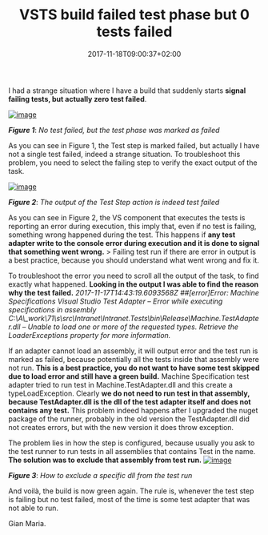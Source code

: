 ﻿---
title: "VSTS build failed test phase but 0 tests failed"
description: ""
date: 2017-11-18T09:00:37+02:00
draft: false
tags: [build,Testing]
categories: [Azure DevOps,Team Foundation Server]
---
I had a strange situation where I have a build that suddenly starts  **signal failing tests, but actually zero test failed**.

[![image](https://www.codewrecks.com/blog/wp-content/uploads/2017/11/image_thumb.png "image")](https://www.codewrecks.com/blog/wp-content/uploads/2017/11/image.png)

 ***Figure 1***: *No test failed, but the test phase was marked as failed*

As you can see in Figure 1, the Test step is marked failed, but actually I have not a single test failed, indeed a strange situation. To troubleshoot this problem, you need to select the failing step to verify the exact output of the task.

[![image](https://www.codewrecks.com/blog/wp-content/uploads/2017/11/image_thumb-1.png "image")](https://www.codewrecks.com/blog/wp-content/uploads/2017/11/image-1.png)

 ***Figure 2***: *The output of the Test Step action is indeed test failed*

As you can see in Figure 2, the VS component that executes the tests is reporting an error during execution, this imply that, even if no test is failing, something wrong happened during the test. This happens if  **any test adapter write to the console error during execution and it is done to signal that something went wrong.** > Failing test run if there are error in output is a best practice, because you should understand what went wrong and fix it.

To troubleshoot the error you need to scroll all the output of the task, to find exactly what happened.  **Looking in the output I was able to find the reason why the test failed.** *2017-11-17T14:43:19.6093568Z ##[error]Error: Machine Specifications Visual Studio Test Adapter – Error while executing specifications in assembly C:\A\\_work\71\s\src\Intranet\Intranet.Tests\bin\Release\Machine.TestAdapter.dll – Unable to load one or more of the requested types. Retrieve the LoaderExceptions property for more information.*

If an adapter cannot load an assembly, it will output error and the test run is marked as failed, because potentially all the tests inside that assembly were not run.  **This is a best practice, you do not want to have some test skipped due to load error and still have a green build.** Machine Specification test adapter tried to run test in Machine.TestAdapter.dll and this create a typeLoadException. Clearly **we do not need to run test in that assembly, because TestAdapter.dll is the dll of the test adapter itself and does not contains any test.** This problem indeed happens after I upgraded the nuget package of the runner, probably in the old version the TestAdapter.dll did not creates errors, but with the new version it does throw exception.

The problem lies in how the step is configured, because usually you ask to the test runner to run tests in all assemblies that contains Test in the name.  **The solution was to exclude that assembly from test run.** [![image](https://www.codewrecks.com/blog/wp-content/uploads/2017/11/image_thumb-2.png "image")](https://www.codewrecks.com/blog/wp-content/uploads/2017/11/image-2.png)

 ***Figure 3***: *How to exclude a specific dll from the test run*

And voilà, the build is now green again. The rule is, whenever the test step is failing but no test failed, most of the time is some test adapter that was not able to run.

Gian Maria.
